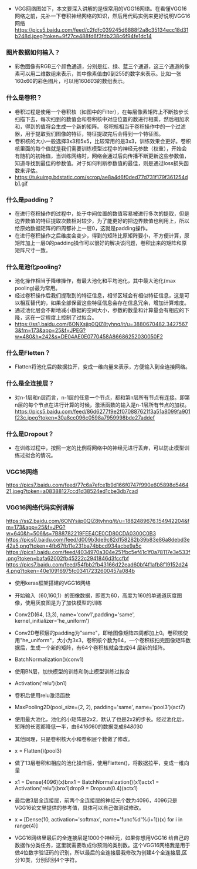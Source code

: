 - VGG网络图如下，本文要深入讲解的是很常用的VGG16网络。在看懂VGG16网络之前，先补一下卷积神经网络的知识，然后用代码实例来更好说明VGG16网络
https://pics5.baidu.com/feed/c2fdfc039245d6888f2a8c35134ecc18d31b248d.jpeg?token=9f27ce488fd6f3fdb238c6f94fe1dc14
### 图片数据如何输入？
- 彩色图像有RGB三个颜色通道，分别是红、绿、蓝三个通道，这三个通道的像素可以用二维数组来表示，其中像素值由0到255的数字来表示。比如一张160x60的彩色图片，可以用160*60*3的数组表示。
### 什么是卷积？
- 卷积过程是使用一个卷积核（如图中的Filter），在每层像素矩阵上不断按步长扫描下去，每次扫到的数值会和卷积核中对应位置的数进行相乘，然后相加求和，得到的值将会生成一个新的矩阵。
卷积核相当于卷积操作中的一个过滤器，用于提取我们图像的特征，特征提取完后会得到一个特征图。
- 卷积核的大小一般选择3x3和5x5，比较常用的是3x3，训练效果会更好。卷积核里面的每个值就是我们需要训练模型过程中的神经元参数（权重），开始会有随机的初始值，当训练网络时，网络会通过后向传播不断更新这些参数值，知道寻找到最佳的参数值。对于如何判断参数值的最佳，则是通过loss损失函数来评估。
- https://tukuimg.bdstatic.com/scrop/ae8a4d6f0ded77d731f179f361254db1.gif
### 什么是padding？
- 在进行卷积操作的过程中，处于中间位置的数值容易被进行多次的提取，但是边界数值的特征提取次数相对较少，为了能更好的把边界数值也利用上，所以给原始数据矩阵的四周都补上一层0，这就是padding操作。
- 在进行卷积操作之后维度会变少，得到的矩阵比原矩阵要小，不方便计算，原矩阵加上一层0的padding操作可以很好的解决该问题，卷积出来的矩阵和原矩阵尺寸一致。
### 什么是池化pooling?
- 池化操作相当于降维操作，有最大池化和平均池化，其中最大池化(max pooling)最为常用。
- 经过卷积操作后我们提取到的特征信息，相邻区域会有相似特征信息，这是可以相互替代的，如果全部保留这些特征信息会存在信息冗余，增加计算难度。
- 通过池化层会不断地减小数据的空间大小，参数的数量和计算量会有相应的下降，这在一定程度上控制了过拟合。
- https://ss1.baidu.com/6ONXsjip0QIZ8tyhnq/it/u=3880670482,34275673&fm=173&app=25&f=JPEG?w=480&h=242&s=DE04AE0E0770458A86686252030050F2
### 什么是Fletten？
- Flatten将池化后的数据拉开，变成一维向量来表示，方便输入到全连接网络。
### 什么是全连接层？
- 对n-1层和n层而言，n-1层的任意一个节点，都和第n层所有节点有连接。即第n层的每个节点在进行计算的时候，激活函数的输入是n-1层所有节点的加权。
https://pics5.baidu.com/feed/86d6277f9e2f070887621f3a51a8099fa901f23c.jpeg?token=30a8cc096c0598a7959998bde27addef
### 什么是Dropout？
- 在训练过程中，按照一定的比例将网络中的神经元进行丢弃，可以防止模型训练过拟合的情况。
### VGG16网络
https://pics7.baidu.com/feed/77c6a7efce1b9d166f0747f990e605898d546421.jpeg?token=a08388127ccd1d38524ed1cbe3db7cad
### VGG16网络代码实例讲解
https://ss2.baidu.com/6ONYsjip0QIZ8tyhnq/it/u=1882489676,154942204&fm=173&app=25&f=JPG?w=640&h=506&s=7B88782219FEE4CE0CD80CDA0300C0B3
https://pics0.baidu.com/feed/d009b3de9c82d158282b39b83e86a8debd3e42a5.png?token=4fb67fb11e231ba74bbcd934acbe9a5c
https://pics1.baidu.com/feed/4034970a304e251fbc5ef41c1f0a78117e3e533f.png?token=bafa62002fb45222c2941846d3fccfbf
https://pics7.baidu.com/feed/54fbb2fb43166d22ead60bf4f1afb8f19152d244.png?token=40e10916975fc03417232600457a084b
- 使用keras框架搭建的VGG16网络
- 开始输入（60,160,1）的图像数据，即宽为60，高度为160的单通道灰度图像，使用灰度图是为了加快模型的训练
- Conv2D(64, (3,3), name='conv1',padding='same', kernel_initializer='he_uniform')
- Conv2D卷积层的padding为"same"，即给图像矩阵四周都加上0。卷积核使用"he_uniform"，大小为3x3，卷积核个数为64，一个卷积核扫完图像矩阵数据后，生成一个新的矩阵，有64个卷积核就会生成64 层新的矩阵。
- BatchNormalization()(conv1)
- 使用BN层，加快模型的训练和防止模型训练过拟合
- Activation('relu')(bn1)
- 卷积后使用relu激活函数
- MaxPooling2D(pool_size=(2, 2), padding='same', name='pool3')(act7)
- 使用最大池化，池化的小矩阵是2x2，默认了也是2x2的步长。经过池化后，矩阵的长宽都降低一半，由64*160*60的数据变成64*80*30
- 其他同理，只是卷积核大小和卷积层个数做了修改。
- x = Flatten()(pool3)
- 做了13层卷积和相应的池化操作后，使用Flatten()，将数据拉平，变成一维向量
- x1 = Dense(4096)(x)bnx1 = BatchNormalization()(x1)actx1 = Activation('relu')(bnx1)drop9 = Dropout(0.4)(actx1)
- 最后做3层全连接层，前两个全连接层的神经元个数为4096，4096只是VGG16论文里提供的参考值，具体可以自己做测试修改。
- x = [Dense(10, activation='softmax', name='func%d'%(i+1))(x) for i in range(4)]

- VGG16网络里最后的全连接层是1000个神经元，如果你想用VGG16 给自己的数据作分类任务，这里就需要改成你预测的类别数。这个VGG16网络我是用于做4位数字验证码的识别，所以最后的全连接层我修改为创建4个全连接层,区分10类，分别识别4个字符。

